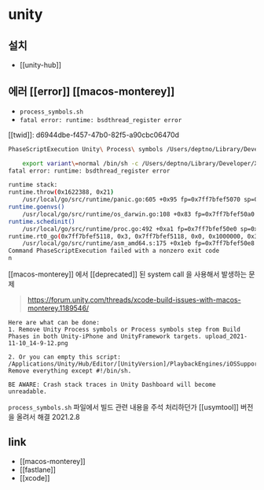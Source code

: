 # unity

## 설치
- [[unity-hub]]

## 에러 [[error]] [[macos-monterey]]
- `process_symbols.sh`
- ``fatal error: runtime: bsdthread_register error``

[[twid]]: d6944dbe-f457-47b0-82f5-a90cbc06470d


```sh
PhaseScriptExecution Unity\ Process\ symbols /Users/deptno/Library/Developer/Xcode/DerivedData/[APP_NAME]-gelxelmdoqwomafpddbmvjtcaozi/Build/Intermediates.noindex/ArchiveIntermediates/[APP_NAME]/IntermediateBuildFilesPath/Unity-iPhone.build/Release-iphoneos/UnityFramework.build/Script-36C3405996BD3813E4CCDCBA.sh (in target 'UnityFramework' from project 'Unity-iPhone')

    export variant\=normal /bin/sh -c /Users/deptno/Library/Developer/Xcode/DerivedData/[APP_NAME]-gelxelmdoqwomafpddbmvjtcaozi/Build/Intermediates.noindex/ArchiveIntermediates/[APP_NAME]/IntermediateBuildFilesPath/Unity-iPhone.build/Release-iphoneos/UnityFramework.build/Script-36C3405996BD3813E4CCDCBA.sh
fatal error: runtime: bsdthread_register error

runtime stack:
runtime.throw(0x1622388, 0x21)
	/usr/local/go/src/runtime/panic.go:605 +0x95 fp=0x7ff7bfef5070 sp=0x7ff7bfef5050 pc=0x1029c75
runtime.goenvs()
	/usr/local/go/src/runtime/os_darwin.go:108 +0x83 fp=0x7ff7bfef50a0 sp=0x7ff7bfef5070 pc=0x1027513
runtime.schedinit()
	/usr/local/go/src/runtime/proc.go:492 +0xa1 fp=0x7ff7bfef50e0 sp=0x7ff7bfef50a0 pc=0x102c651
runtime.rt0_go(0x7ff7bfef5118, 0x3, 0x7ff7bfef5118, 0x0, 0x1000000, 0x3, 0x7ff7bfef6370, 0x7ff7bfef63df, 0x7ff7bfef63eb, 0x0, ...)
	/usr/local/go/src/runtime/asm_amd64.s:175 +0x1eb fp=0x7ff7bfef50e8 sp=0x7ff7bfef50e0 pc=0x10540fb
Command PhaseScriptExecution failed with a nonzero exit code
n
```

[[macos-monterey]] 에서 [[deprecated]] 된 system call 을 사용해서 발생하는 문제

> https://forum.unity.com/threads/xcode-build-issues-with-macos-monterey.1189546/

```text
Here are what can be done:
1. Remove Unity Process symbols or Process symbols step from Build Phases in both Unity-iPhone and UnityFramework targets. upload_2021-11-10_14-9-12.png

2. Or you can empty this script:
/Applications/Unity/Hub/Editor/[UnityVersion]/PlaybackEngines/iOSSupport/Trampoline/process_symbols.sh. Remove everything except #!/bin/sh.

BE AWARE: Crash stack traces in Unity Dashboard will become unreadable.
```
  
`process_symbols.sh` 파일에서 빌드 관련 내용을 주석 처리하던가
[[usymtool]] 버전을 올려서 해결 2021.2.8

## link
- [[macos-monterey]]
- [[fastlane]]
- [[xcode]]
